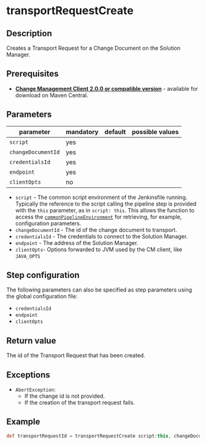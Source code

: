 # transportRequestCreate

## Description
Creates a Transport Request for a Change Document on the Solution Manager.

## Prerequisites
* **[Change Management Client 2.0.0 or compatible version](http://central.maven.org/maven2/com/sap/devops/cmclient/dist.cli/)** - available for download on Maven Central.

## Parameters
| parameter        | mandatory | default                                                | possible values    |
| -----------------|-----------|--------------------------------------------------------|--------------------|
| `script`        | yes       |                                                    |                    |
| `changeDocumentId`        | yes       |                                                    |                    |
| `credentialsId`  | yes       |                                                    |                    |
| `endpoint`        | yes       |                                                    |                    |
| `clientOpts`     | no       |                                                     |                     |

* `script` - The common script environment of the Jenkinsfile running. Typically the reference to the script calling the pipeline step is provided with the `this` parameter, as in `script: this`. This allows the function to access the [`commonPipelineEnvironment`](commonPipelineEnvironment.md) for retrieving, for example, configuration parameters.
* `changeDocumentId` - The id of the change document to transport.
* `credentialsId` - The credentials to connect to the Solution Manager.
* `endpoint` - The address of the Solution Manager.
* `clientOpts`- Options forwarded to JVM used by the CM client, like `JAVA_OPTS`

## Step configuration
The following parameters can also be specified as step parameters using the global configuration file:

* `credentialsId`
* `endpoint`
* `clientOpts`

## Return value
The id of the Transport Request that has been created.

## Exceptions
* `AbortException`:
    * If the change id is not provided.
    * If the creation of the transport request fails.

## Example
```groovy
def transportRequestId = transportRequestCreate script:this, changeDocumentId: '001'
```


